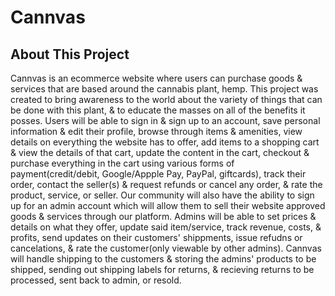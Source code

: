# Cannvas

## About This Project  

Cannvas is an ecommerce website where users can purchase goods & services that are based around the cannabis plant, hemp. This project was created to bring awareness to the world about the variety of things that can be done with this plant, & to educate the masses on all of the benefits it posses. Users will be able to sign in & sign up to an account, save personal information & edit their profile, browse through items & amenities, view details on everything the website has to offer, add items to a shopping cart & view the details of that cart, update the content in the cart, checkout & purchase everything in the cart using various forms of payment(credit/debit, Google/Appple Pay, PayPal, giftcards), track their order, contact the seller(s) & request refunds or cancel any order, & rate the product, service, or seller. Our community will also have the ability to sign up for an admin account which will allow them to sell their website approved goods & services through our platform. Admins will be able to set prices & details on what they offer, update said item/service, track revenue, costs, & profits, send updates on their customers' shippments, issue refudns or cancelations, & rate the customer(only viewable by other admins). Cannvas will handle shipping to the customers & storing the admins' products to be shipped, sending out shipping labels for returns, & recieving returns to be processed, sent back to admin, or resold.